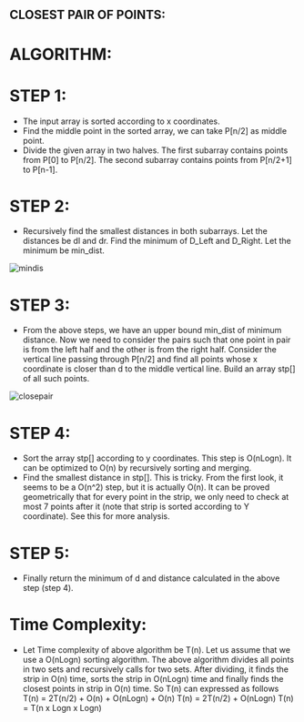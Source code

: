 ## CLOSEST PAIR OF POINTS:

# ALGORITHM:

# STEP 1:

* The input array is sorted according to x coordinates.
* Find the middle point in the sorted array, we can take P[n/2] as middle point.
* Divide the given array in two halves. The first subarray contains points from P[0] to P[n/2]. The second subarray contains points from P[n/2+1] to P[n-1].

# STEP 2:

* Recursively find the smallest distances in both subarrays. Let the distances be dl and dr. Find the minimum of D_Left and D_Right. Let the minimum be min_dist.

![mindis](https://user-images.githubusercontent.com/69573313/90012430-faeeb180-dcc0-11ea-97ec-5dc8ff0180a4.png)

# STEP 3:

* From the above steps, we have an upper bound min_dist of minimum distance. Now we need to consider the pairs such that one point in pair is from the left half and the other is from the right half. Consider the vertical line passing through P[n/2] and find all points whose x coordinate is closer than d to the middle vertical line. Build an array stp[] of all such points.

![closepair](https://user-images.githubusercontent.com/69573313/90012559-3ab59900-dcc1-11ea-8331-5449e4fa26b5.png)


# STEP 4:

* Sort the array stp[] according to y coordinates. This step is O(nLogn). It can be optimized to O(n) by recursively sorting and merging.
* Find the smallest distance in stp[]. This is tricky. From the first look, it seems to be a O(n^2) step, but it is actually O(n). It can be proved geometrically that for every point in the strip, we only need to check at most 7 points after it (note that strip is sorted according to Y coordinate). See this for more analysis.

# STEP 5:

* Finally return the minimum of d and distance calculated in the above step (step 4).

# Time Complexity:

* Let Time complexity of above algorithm be T(n). Let us assume that we use a O(nLogn) sorting algorithm. The above algorithm divides all points in two sets and recursively calls for two sets. After dividing, it finds the strip in O(n) time, sorts the strip in O(nLogn) time and finally finds the closest points in strip in O(n) time. So T(n) can expressed as follows
T(n) = 2T(n/2) + O(n) + O(nLogn) + O(n)
T(n) = 2T(n/2) + O(nLogn)
T(n) = T(n x Logn x Logn)

